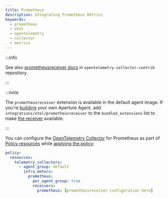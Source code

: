 ```yaml
---
title: Prometheus
description: Integrating Prometheus Metrics
keywords:
  - prometheus
  - otel
  - opentelemetry
  - collector
  - metrics
---
```


:::info

See also [prometheusreceiver docs][receiver] in
`opentelemetry-collector-contrib` repository.

:::

:::note

The `prometheusreceiver` extension is available in the default agent image. If
you're [building][build] your own Aperture Agent, add
`integrations/otel/prometheusreceiver` to the `bundled_extensions` list to make
[the receiver][receiver] available.

:::

You can configure the [OpenTelemetry Collector][opentelemetry-collector] for
Prometheus as part of [Policy resources][policy-resources] while [applying the
policy][applying-policy]:

```yaml
policy:
  resources:
    telemetry_collectors:
      - agent_group: default
        infra_meters:
          prometheus:
            per_agent_group: true
            receivers:
              prometheus: [prometheusreceiver configuration here]
```

[build]: /reference/aperturectl/build/agent/agent.md
[receiver]:
  https://github.com/open-telemetry/opentelemetry-collector-contrib/tree/main/receiver/prometheusreceiver
[opentelemetry-collector]: /reference/configuration/spec.md#telemetry-collector
[applying-policy]: /use-cases/use-cases.md
[policy-resources]: /reference/configuration/spec.md#resources
